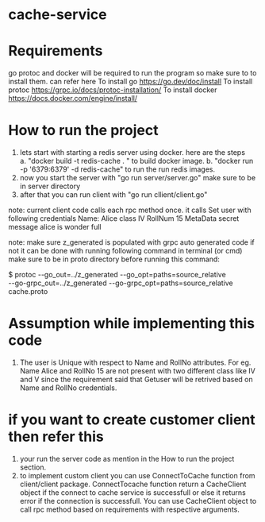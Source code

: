# cache-service

# Requirements

go protoc and docker will be required to run the program so make sure to to install them. can refer here
To install go https://go.dev/doc/install
To install protoc https://grpc.io/docs/protoc-installation/
To install docker https://docs.docker.com/engine/install/

# How to run the project

1. lets start with starting a redis server using docker. here are the steps  
  a. "docker build -t redis-cache . " to build docker image.
  b. "docker run -p '6379:6379' -d redis-cache" to run the run redis images.
2. now you start the server with "go run server/server.go" make sure to be in server directory
3. after that you can run client with "go run cllient/client.go" 

note: current client code calls each rpc method once. it calls Set user with following credentials 
    Name:     Alice
    class     IV
    RollNum   15
    MetaData  secret message alice is wonder full

note: make sure z_generated is populated with grpc auto generated code if not it can be done with running following command in terminal (or cmd) make sure to be in proto directory before running this command:

  $ protoc --go_out=../z_generated --go_opt=paths=source_relative \
           --go-grpc_out=../z_generated --go-grpc_opt=paths=source_relative \
              cache.proto
  
# Assumption while implementing this code 
1. The user is Unique with respect to Name and RollNo attributes. For eg. Name Alice and RollNo 15 are not present with two different class like IV and V since the requirement said that Getuser will be retrived based on Name and RollNo credentials. 

# if you want to create customer client then refer this 
1. your run the server code as mention in the How to run the project section.
2. to implement custom client you can use ConnectToCache function from client/client package.
ConnectTocache function return a CacheClient object if the connect to cache service is successfull or else it returns error 
if the connection is successfull. You can use CacheClient object to call rpc method based on requirements with respective arguments.
